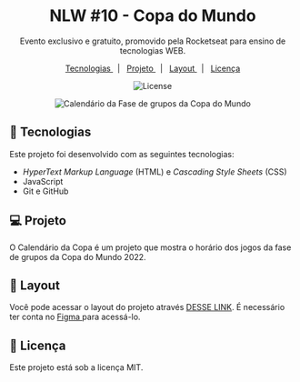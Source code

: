 <h1 align = "center"> NLW #10 - Copa do Mundo </h1>

<p align = "center">
  Evento exclusivo e gratuito, promovido pela Rocketseat para ensino de tecnologias WEB.
</p>

<p align = "center">
  <a href = "#-tecnologias"> Tecnologias </a> &nbsp;&nbsp;|&nbsp;&nbsp;
  <a href = "#-projeto"> Projeto </a> &nbsp;&nbsp;|&nbsp;&nbsp;
  <a href = "#-layout"> Layout </a> &nbsp;&nbsp;|&nbsp;&nbsp;
  <a href = "#memo-licença"> Licença </a>
</p>

<p align = "center">
  <img src = "https://img.shields.io/static/v1?label=license&message=MIT&color=49AA26&" alt = "License">
</p>

<p align = "center">
  <img src = ".github/preview.jpg" alt = "Calendário da Fase de grupos da Copa do Mundo">
</p>

 ## 🚀 Tecnologias

<p>
  Este projeto foi desenvolvido com as seguintes tecnologias:
  <ul>
    <li> <em> HyperText Markup Language </em> (HTML) e <em> Cascading Style Sheets </em> (CSS) </li>
    <li> JavaScript </li>
    <li> Git e GitHub </li>
  </ul>
</p>

## 💻 Projeto

<p>
  O Calendário da Copa é um projeto que mostra o horário dos jogos da fase de grupos da Copa do Mundo 2022.
</p>

## 🔖 Layout

<p>
  Você pode acessar o layout do projeto através <a href = "https://www.figma.com/file/sHWj4kuc2uc5vy8i88ZurU/Calend%C3%A1rio-de-Jogos-(Community)/duplicate"> DESSE LINK</a>. É necessário ter conta no <a href = "https://figma.com"> Figma </a> para acessá-lo.
</p>

## :memo: Licença

<p>
  Este projeto está sob a licença MIT.
</p>